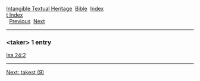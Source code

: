 [Intangible Textual Heritage](../../index)  [Bible](../index) 
[Index](index)   
[t Index](_t_)  
  [Previous](c11263)  [Next](c11265) 

------------------------------------------------------------------------

### &lt;taker&gt; 1 entry

[Isa 24:2](../kjv/isa024.htm#002)  

------------------------------------------------------------------------

[Next: takest (9)](c11265)
